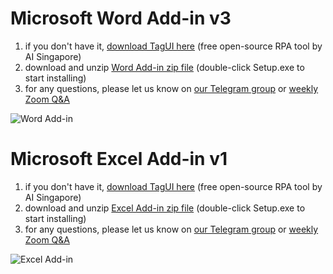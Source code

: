 # Microsoft Word Add-in v3

1. if you don't have it, [download TagUI here](https://tagui.readthedocs.io/en/latest/setup.html) (free open-source RPA tool by AI Singapore)
2. download and unzip [Word Add-in zip file](https://github.com/kelaberetiv/TagUI/releases/download/v6.46.0/Word_Add-in_v3.zip) (double-click Setup.exe to start installing)
3. for any questions, please let us know on [our Telegram group](https://t.me/rpa_chat) or [weekly Zoom Q&A](https://github.com/kelaberetiv/TagUI/issues/914)

![Word Add-in](https://raw.githubusercontent.com/kelaberetiv/TagUI/master/src/office/word/word_addin_v3.png)

# Microsoft Excel Add-in v1

1. if you don't have it, [download TagUI here](https://tagui.readthedocs.io/en/latest/setup.html) (free open-source RPA tool by AI Singapore)
2. download and unzip [Excel Add-in zip file](https://github.com/kelaberetiv/TagUI/releases/download/v6.14.0/Excel_Add-in_v1.zip) (double-click Setup.exe to start installing)
3. for any questions, please let us know on [our Telegram group](https://t.me/rpa_chat) or [weekly Zoom Q&A](https://github.com/kelaberetiv/TagUI/issues/914)

![Excel Add-in](https://raw.githubusercontent.com/kelaberetiv/TagUI/master/src/office/excel/excel_addin.png)

